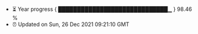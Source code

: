 - ⏳ Year progress { █████████████████████████████▁ } 98.46 %
- ⏰ Updated on Sun, 26 Dec 2021 09:21:10 GMT

